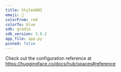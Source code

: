 ```yaml
---
title: StyleGAN3
emoji: 🐨
colorFrom: red
colorTo: blue
sdk: gradio
sdk_version: 3.0.2
app_file: app.py
pinned: false
---
```


Check out the configuration reference at https://huggingface.co/docs/hub/spaces#reference
